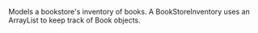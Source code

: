 Models a bookstore's inventory of books. A BookStoreInventory uses an ArrayList to keep track of Book objects. 
